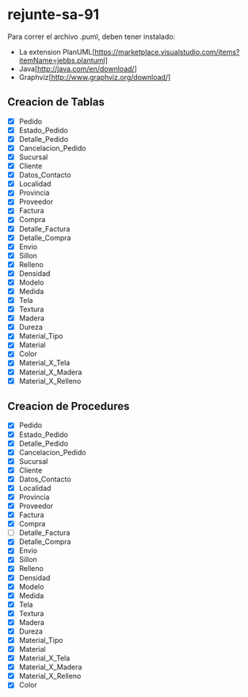 # rejunte-sa-91
Para correr el archivo .puml, deben tener instalado:
- La extension PlanUML[https://marketplace.visualstudio.com/items?itemName=jebbs.plantuml]
- Java[http://java.com/en/download/]
- Graphviz[http://www.graphviz.org/download/]

## Creacion de Tablas
- [x] Pedido
- [x] Estado_Pedido
- [x] Detalle_Pedido
- [x] Cancelacion_Pedido
- [x] Sucursal
- [x] Cliente
- [x] Datos_Contacto
- [x] Localidad
- [x] Provincia
- [x] Proveedor
- [x] Factura
- [x] Compra
- [x] Detalle_Factura
- [x] Detalle_Compra
- [x] Envio
- [x] Sillon
- [x] Relleno
- [x] Densidad
- [x] Modelo
- [x] Medida
- [x] Tela
- [x] Textura
- [x] Madera
- [x] Dureza
- [x] Material_Tipo
- [x] Material
- [x] Color
- [x] Material_X_Tela
- [x] Material_X_Madera
- [x] Material_X_Relleno

## Creacion de Procedures
- [x] Pedido
- [x] Estado_Pedido
- [x] Detalle_Pedido
- [x] Cancelacion_Pedido
- [x] Sucursal
- [x] Cliente
- [x] Datos_Contacto
- [x] Localidad
- [x] Provincia
- [x] Proveedor
- [x] Factura
- [x] Compra
- [ ] Detalle_Factura
- [x] Detalle_Compra
- [x] Envio
- [x] Sillon
- [x] Relleno
- [x] Densidad
- [x] Modelo
- [x] Medida
- [x] Tela
- [x] Textura
- [x] Madera
- [x] Dureza
- [x] Material_Tipo
- [x] Material
- [x] Material_X_Tela
- [x] Material_X_Madera
- [x] Material_X_Relleno
- [x] Color